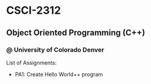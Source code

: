 # CSCI-2312
## Object Oriented Programming (C++)
### @ University of Colorado Denver

List of Assignments: 
- PA1: Create Hello World++ program 